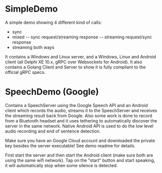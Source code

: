# SimpleDemo
A simple demo showing 4 different kind of calls:
- sync
- mixed
-- sync request/streaming response
-- streaming request/sync response 
- streaming both ways 

It contains a Windows and Linux server, and a Windows, Linux and Android client (all Delphi XE 10.x, gRPC over Websockets for Android).
It also contains a Golang Client and Server to show it is fully compliant to the official gRPC specs.

# SpeechDemo (Google)
Contains a SpeechServer using the Google Speech API and an Android client which records the audio, streams it to the SpeechServer and receives the streaming result back from Google. Also some work is done to record from a Bluetooth headset and it uses tethering to automatically discover the server in the same network. Native Android API is used to do the low level audio recording and end of sentence detection.

Make sure you have an Google Cloud account and downloaded the private key besides the server executable! See demo readme for details.

First start the server and then start the Android client (make sure both are using the same wifi network). 
Tap on the "start" button and start speaking, it will automatically stop when some silence is detected.